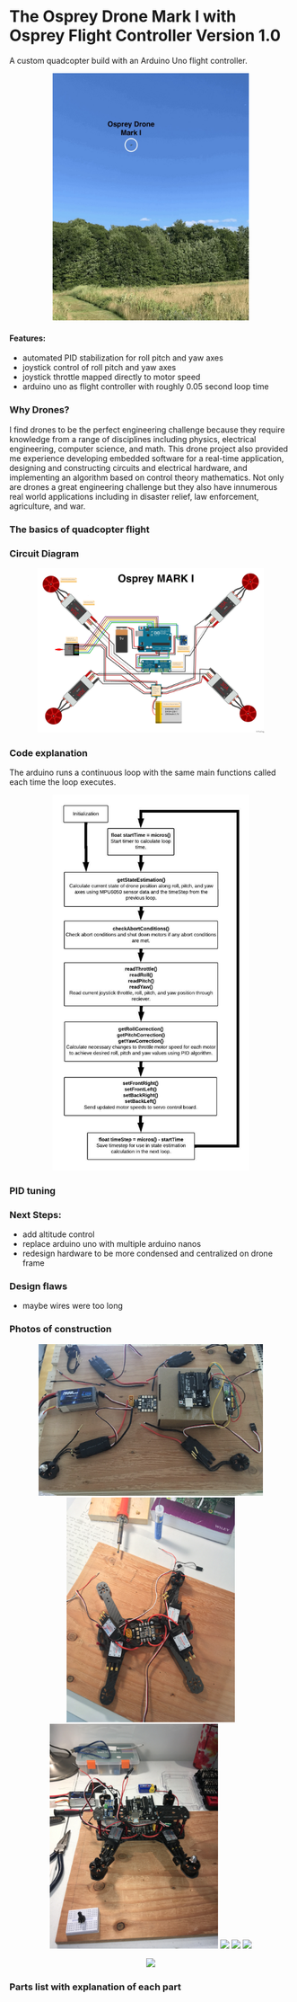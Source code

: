 # The Osprey Drone Mark I with Osprey Flight Controller Version 1.0
A custom quadcopter build with an Arduino Uno flight controller. 

<p align="center">
<img src="/images/flightTests/flightPhoto.jpg" width="350"/>
</p>

#### Features:
* automated PID stabilization for roll pitch and yaw axes 
* joystick control of roll pitch and yaw axes 
* joystick throttle mapped directly to motor speed
* arduino uno as flight controller with roughly 0.05 second loop time

### Why Drones?
I find drones to be the perfect engineering challenge because they require knowledge from a range of disciplines including physics, electrical engineering, computer science, and math. 
This drone project also provided me experience developing embedded software for a real-time application, designing and constructing circuits and electrical hardware, and implementing an algorithm based on control theory mathematics. Not only are drones a great engineering challenge but they also have innumerous real world applications including in disaster relief, law enforcement, agriculture, and war. 

### The basics of quadcopter flight

### Circuit Diagram
<p align="center">
<img src="/images/fritzing.jpg" width="80%"/>
</p>

### Code explanation 
The arduino runs a continuous loop with the same main functions called each time the loop executes.
<p align="center">
<img src="/images/mainLoop1.jpg" width="350"/>
</p>

### PID tuning 

### Next Steps:
* add altitude control 
* replace arduino uno with multiple arduino nanos
* redesign hardware to be more condensed and centralized on drone frame

### Design flaws 
* maybe wires were too long 

### Photos of construction

<p align="center">
<img src="/images/dronePictures/build1.jpg" width="400"/>
<img src="/images/dronePictures/build2.jpg" width="300"/>
<img src="/images/dronePictures/build3.jpg" width="300"/>

<img src="/images/dronePictures/finished1.jpg" width="300"/>
<img src="/images/dronePictures/finished2.jpg" width="300"/>
<img src="/images/dronePictures/finished3.jpg" width="300"/>
</p>

<p align="center">
<img src="/images/flightTests/test2.gif" width="400"/>
</p>

### Parts list with explanation of each part


